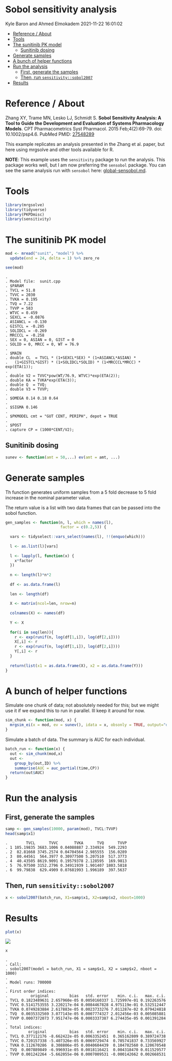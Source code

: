 Sobol sensitivity analysis
================
Kyle Baron and Ahmed Elmokadem
2021-11-22 16:01:02

-   [Reference / About](#reference--about)
-   [Tools](#tools)
-   [The sunitinib PK model](#the-sunitinib-pk-model)
    -   [Sunitinib dosing](#sunitinib-dosing)
-   [Generate samples](#generate-samples)
-   [A bunch of helper functions](#a-bunch-of-helper-functions)
-   [Run the analysis](#run-the-analysis)
    -   [First, generate the samples](#first-generate-the-samples)
    -   [Then, run
        `sensitivity::sobol2007`](#then-run-sensitivitysobol2007)
-   [Results](#results)

# Reference / About

Zhang XY, Trame MN, Lesko LJ, Schmidt S. **Sobol Sensitivity Analysis: A
Tool to Guide the Development and Evaluation of Systems Pharmacology
Models**. CPT Pharmacometrics Syst Pharmacol. 2015 Feb;4(2):69-79. doi:
10.1002/psp4.6. PubMed PMID:
[27548289](https://www.ncbi.nlm.nih.gov/pubmed/27548289)

This example replicates an analysis presented in the Zhang et al. paper,
but here using mrgsolve and other tools available for R.

**NOTE**: This example uses the `sensitivity` package to run the
analysis. This package works well, but I am now preferring the
`sensobol` package. You can see the same analysis run with `sensobol`
here: [global-sensobol.md](global-sensobol.md).

# Tools

``` r
library(mrgsolve)
library(tidyverse)
library(PKPDmisc)
library(sensitivity)
```

# The sunitinib PK model

``` r
mod <- mread("sunit", "model") %>% 
  update(end = 24, delta = 1) %>% zero_re
```

``` r
see(mod)
```

    . 
    . Model file:  sunit.cpp 
    . $PARAM
    . TVCL = 51.8
    . TVVC = 2030
    . TVKA = 0.195
    . TVQ = 7.22
    . TVVP = 583
    . WTVC = 0.459
    . SEXCL = -0.0876
    . ASIANCL = -0.130
    . GISTCL = -0.285
    . SOLIDCL = -0.269
    . MRCCCL = -0.258
    . SEX = 0, ASIAN = 0, GIST = 0
    . SOLID = 0, MRCC = 0, WT = 76.9
    . 
    . $MAIN
    . double CL  = TVCL * (1+SEXCL*SEX) * (1+ASIANCL*ASIAN) * 
    .   (1+GISTCL*GIST) * (1+SOLIDCL*SOLID) * (1+MRCCCL*MRCC) * exp(ETA(1));
    . 
    . double V2 = TVVC*pow(WT/76.9, WTVC)*exp(ETA(2));
    . double KA = TVKA*exp(ETA(3));
    . double Q  = TVQ;
    . double V3 = TVVP;
    . 
    . $OMEGA 0.14 0.18 0.64
    . 
    . $SIGMA 0.146
    . 
    . $PKMODEL cmt = "GUT CENT, PERIPH", depot = TRUE
    . 
    . $POST
    . capture CP = (1000*CENT/V2);

## Sunitinib dosing

``` r
sunev <- function(amt = 50,...) ev(amt = amt, ...)
```

# Generate samples

Th function generates uniform samples from a 5 fold decrease to 5 fold
increase in the nominal parameter value.

The return value is a list with two data frames that can be passed into
the sobol function.

``` r
gen_samples <- function(n, l, which = names(l), 
                        factor = c(0.2,5)) {
  
  vars <- tidyselect::vars_select(names(l), !!(enquo(which)))
  
  l <- as.list(l)[vars]
  
  l <- lapply(l, function(x) {
    x*factor  
  })
  
  n <- length(l)*n*2
  
  df <- as.data.frame(l)
  
  len <- length(df)
  
  X <- matrix(ncol=len, nrow=n)
  
  colnames(X) <- names(df)
  
  Y <- X
  
  for(i in seq(len)){
    r <- exp(runif(n, log(df[1,i]), log(df[2,i])))
    X[,i] <- r
    r <- exp(runif(n, log(df[1,i]), log(df[2,i])))
    Y[,i] <- r
  }
  
  return(list(x1 = as.data.frame(X), x2 = as.data.frame(Y)))
}
```

# A bunch of helper functions

Simulate one chunk of data; not absolutely needed for this; but we might
use it if we expand this to run in parallel. Ill keep it around for now.

``` r
sim_chunk <- function(mod, x) {
  mrgsim_ei(x = mod, ev = sunev(), idata = x, obsonly = TRUE, output="df")
}
```

Simulate a batch of data. The summary is AUC for each individual.

``` r
batch_run <- function(x) {
  out <- sim_chunk(mod,x)
  out <- 
    group_by(out,ID) %>% 
    summarise(AUC = auc_partial(time,CP))
  return(out$AUC)
}
```

# Run the analysis

## First, generate the samples

``` r
samp <- gen_samples(10000, param(mod), TVCL:TVVP)
head(samp$x1)
```

    .        TVCL      TVVC       TVKA      TVQ      TVVP
    . 1 105.19835 3683.1006 0.04088887 2.334924  549.2293
    . 2  82.81668 3745.2574 0.04704564 2.985555  156.0289
    . 3  80.44561  564.3977 0.30977500 5.207510  517.3773
    . 4  40.43505 8619.9091 0.19579378 2.128595  169.9813
    . 5  76.97500 3152.2796 0.34911939 1.901407 1803.5818
    . 6  99.79838  629.4909 0.07681993 1.996189  397.5637

## Then, run `sensitivity::sobol2007`

``` r
x <- sobol2007(batch_run, X1=samp$x1, X2=samp$x2, nboot=1000)
```

# Results

``` r
plot(x)
```

![](img/sobolunnamed-chunk-11-1.png)<!-- -->

``` r
x
```

    . 
    . Call:
    . sobol2007(model = batch_run, X1 = samp$x1, X2 = samp$x2, nboot = 1000)
    . 
    . Model runs: 700000 
    . 
    . First order indices:
    .          original         bias   std. error    min. c.i.   max. c.i.
    . TVCL 0.1823489631 2.657960e-05 0.0050160337 1.725997e-01 0.192263576
    . TVVC 0.5141753555 3.220217e-04 0.0084467828 4.975119e-01 0.532512447
    . TVKA 0.0749283884 2.617883e-05 0.0023733276 7.011287e-02 0.079424818
    . TVQ  0.0035332569 3.077143e-05 0.0007774327 2.012456e-03 0.005085881
    . TVVP 0.0007372073 7.951747e-06 0.0003337387 6.274435e-05 0.001391284
    . 
    . Total indices:
    .         original          bias   std. error    min. c.i.   max. c.i.
    . TVCL 0.377112176 -8.662422e-05 0.0063352451  0.365162809 0.389724738
    . TVVC 0.720157338 -5.407326e-05 0.0069729474  0.705741837 0.733569927
    . TVKA 0.112670286  8.308806e-05 0.0040604439  0.104782560 0.120670548
    . TVQ  0.007889849 -6.996931e-05 0.0018116421  0.004318470 0.011529577
    . TVVP 0.001242264 -5.662055e-06 0.0007009531 -0.000142662 0.002668531
